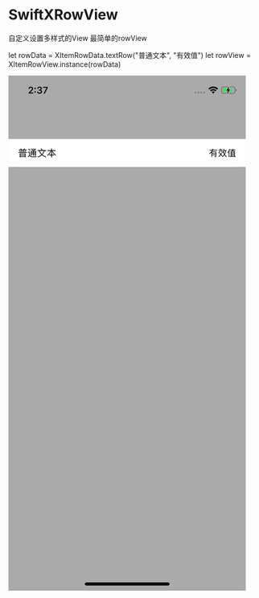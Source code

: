 # SwiftXRowView
自定义设置多样式的View
最简单的rowView

   let rowData = XItemRowData.textRow("普通文本", "有效值")
   let rowView = XItemRowView.instance(rowData)
   
   ![image](https://github.com/zhangxunyu/SwiftXRowView/blob/master/Images/Simulator%20Screen%20Shot%20-%20iPhone%20Xs%20-%202019-10-15%20at%2014.37.17.png?raw=true)
